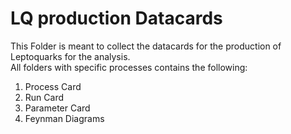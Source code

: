 # LQ production Datacards

This Folder is meant to collect the datacards for the production of Leptoquarks for the analysis.  
All folders with specific processes contains the following:
1) Process Card
2) Run Card
3) Parameter Card
4) Feynman Diagrams
